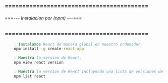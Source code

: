 ### ========================================= ###
###### ===--- Instalacion por (npm) ---=== ######
### ========================================= ###

<!-- Recordemos que debemos instalar (Node) y (npm). -->

```bat
	: Instalamos React de manera global en nuestro ordenador.
	npm install -g create-react-app

	: Muestra la version de React.
	npm view react version

	: Muestra la version de React incluyendo una lista de versiones de las dependencias.
	npm list react
```